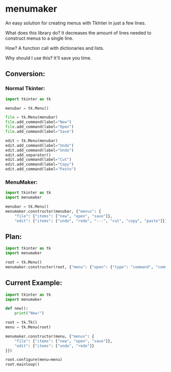 # menumaker
An easy solution for creating menus with TkInter in just a few lines.

What does this library do? It decreases the amount of lines needed to construct menus to a single line.

How? A function call with dictionaries and lists.

Why should I use this? It'll save you time.

## Conversion:
### Normal Tkinter:
```python
import tkinter as tk

menubar = tk.Menu()

file = tk.Menu(menubar)
file.add_command(label="New")
file.add_command(label="Open")
file.add_command(label="Save")

edit = tk.Menu(menubar)
edit.add_command(label="Undo")
edit.add_command(label="Undo")
edit.add_separator()
edit.add_command(label="Cut")
edit.add_command(label="Copy")
edit.add_command(label="Paste")
```

### MenuMaker:
```python
import tkinter as tk
import menumaker

menubar = tk.Menu()
menumaker.constructor(menubar, {"menus": {
    "file": {"items": ["new", "open", "save"]},
    "edit": {"items": ["undo", "redo", "---", "cut", "copy", "paste"]}}})
```

## Plan:
```python
import tkinter as tk
import menumaker

root = tk.Menu()
menumaker.constructor(root, {"menu": {"open": {"type": "command", "command": "function()"}, "check": {"type": "checkbutton", "command": "other_function()"}}})
```

## Current Example:
```python
import tkinter as tk
import menumaker

def new():
    print("New!")

root = tk.Tk()
menu = tk.Menu(root)

menumaker.constructor(menu, {"menus": {
    "file": {"items": ["new", "open", "save"]},
    "edit": {"items": ["undo", "redo"]}
}})

root.configure(menu=menu)
root.mainloop()
```